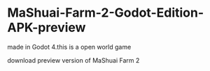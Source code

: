 # MaShuai-Farm-2-Godot-Edition-APK-preview
made in Godot 4.this is a open world game 

download preview version of MaShuai Farm 2
